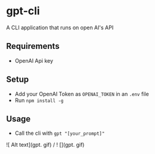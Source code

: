 # gpt-cli
A CLI application that runs on open AI's API

## Requirements
* OpenAI Api key

## Setup
* Add your OpenAI Token as `OPENAI_TOKEN` in an `.env` file
* Run `npm install -g`

## Usage
* Call the cli with `gpt "[your_prompt]"`


![ Alt text](gpt. gif) / ! [](gpt. gif)
